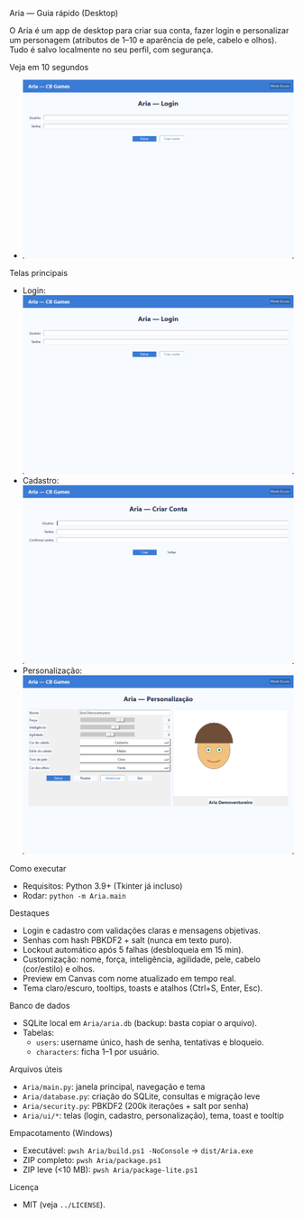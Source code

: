 Aria — Guia rápido (Desktop)

O Aria é um app de desktop para criar sua conta, fazer login e personalizar um personagem (atributos de 1–10 e aparência de pele, cabelo e olhos). Tudo é salvo localmente no seu perfil, com segurança.

Veja em 10 segundos
- ![Demo](../docs/demo.gif)

Telas principais
- Login: ![Login](../docs/preview-login.png)
- Cadastro: ![Cadastro](../docs/preview-register.png)
- Personalização: ![Personalização](../docs/preview-customize.png)

Como executar
- Requisitos: Python 3.9+ (Tkinter já incluso)
- Rodar: `python -m Aria.main`

Destaques
- Login e cadastro com validações claras e mensagens objetivas.
- Senhas com hash PBKDF2 + salt (nunca em texto puro).
- Lockout automático após 5 falhas (desbloqueia em 15 min).
- Customização: nome, força, inteligência, agilidade, pele, cabelo (cor/estilo) e olhos.
- Preview em Canvas com nome atualizado em tempo real.
- Tema claro/escuro, tooltips, toasts e atalhos (Ctrl+S, Enter, Esc).

Banco de dados
- SQLite local em `Aria/aria.db` (backup: basta copiar o arquivo).
- Tabelas:
  - `users`: username único, hash de senha, tentativas e bloqueio.
  - `characters`: ficha 1–1 por usuário.

Arquivos úteis
- `Aria/main.py`: janela principal, navegação e tema
- `Aria/database.py`: criação do SQLite, consultas e migração leve
- `Aria/security.py`: PBKDF2 (200k iterações + salt por senha)
- `Aria/ui/*`: telas (login, cadastro, personalização), tema, toast e tooltip

Empacotamento (Windows)
- Executável: `pwsh Aria/build.ps1 -NoConsole` → `dist/Aria.exe`
- ZIP completo: `pwsh Aria/package.ps1`
- ZIP leve (<10 MB): `pwsh Aria/package-lite.ps1`

Licença
- MIT (veja `../LICENSE`).

